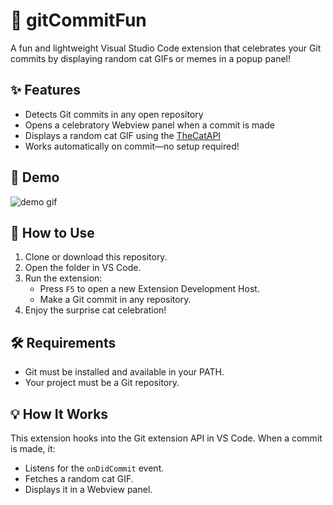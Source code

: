 # 🎉 gitCommitFun

A fun and lightweight Visual Studio Code extension that celebrates your Git commits by displaying random cat GIFs or memes in a popup panel!

## ✨ Features

- Detects Git commits in any open repository
- Opens a celebratory Webview panel when a commit is made
- Displays a random cat GIF using the [TheCatAPI](https://thecatapi.com)
- Works automatically on commit—no setup required!

## 🐾 Demo

![demo gif](https://media.giphy.com/media/JIX9t2j0ZTN9S/giphy.gif)

## 🚀 How to Use

1. Clone or download this repository.
2. Open the folder in VS Code.
3. Run the extension:
   - Press `F5` to open a new Extension Development Host.
   - Make a Git commit in any repository.
4. Enjoy the surprise cat celebration!

## 🛠️ Requirements

- Git must be installed and available in your PATH.
- Your project must be a Git repository.

## 💡 How It Works

This extension hooks into the Git extension API in VS Code. When a commit is made, it:
- Listens for the `onDidCommit` event.
- Fetches a random cat GIF.
- Displays it in a Webview panel.
